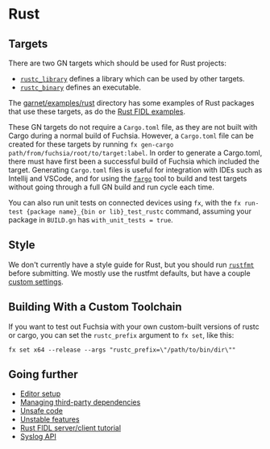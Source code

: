# Rust

## Targets

There are two GN targets which should be used for Rust projects:
- [`rustc_library`][target-library-rustc] defines a library which can be used
  by other targets.
- [`rustc_binary`][target-binary-rustc] defines an executable.

The [garnet/examples/rust][rust-examples] directory has some examples of Rust
packages that use these targets, as do the [Rust FIDL examples][fidl-tutorial].

These GN targets do not require a `Cargo.toml` file, as they are not built with
Cargo during a normal build of Fuchsia. However, a `Cargo.toml` file can be
created for these targets by running
`fx gen-cargo path/from/fuchsia/root/to/target:label`. In order to generate a
Cargo.toml, there must have first been a successful build of Fuchsia which
included the target. Generating `Cargo.toml` files is useful for integration with
IDEs such as Intellij and VSCode, and for using the [`fargo`][fargo] tool to build
and test targets without going through a full GN build and run cycle each time.

You can also run unit tests on connected devices using `fx`, with the
`fx run-test {package name}_{bin or lib}_test_rustc` command, assuming your
package in `BUILD.gn` has `with_unit_tests = true`.

## Style

We don't currently have a style guide for Rust, but you should
run [`rustfmt`][rustfmt-install] before submitting. We mostly use the rustfmt
defaults, but have a couple [custom settings][rustfmt-toml].

## Building With a Custom Toolchain

If you want to test out Fuchsia with your own custom-built versions of rustc or cargo,
you can set the `rustc_prefix` argument to `fx set`, like this:

```
fx set x64 --release --args "rustc_prefix=\"/path/to/bin/dir\""
```

## Going further

- [Editor setup](editors.md)
- [Managing third-party dependencies](third_party.md)
- [Unsafe code](unsafe.md)
- [Unstable features](unstable.md)
- [Rust FIDL server/client tutorial][fidl-tutorial]
- [Syslog API](syslog.md)

[target-library-rustc]: https://fuchsia.googlesource.com/build/+/master/rust/rustc_library.gni "Rust library"
[target-binary-rustc]: https://fuchsia.googlesource.com/build/+/master/rust/rustc_binary.gni "Rust binary"
[rust-examples]: https://fuchsia.googlesource.com/garnet/+/master/examples/rust/
[fargo]: https://fuchsia.googlesource.com/fargo
[rustfmt-install]: https://github.com/rust-lang-nursery/rustfmt#quick-start
[rustfmt-toml]: https://fuchsia.googlesource.com/garnet/+/master/rustfmt.toml
[fidl-tutorial]: /development/languages/fidl/tutorial.md#server-in-Rust
